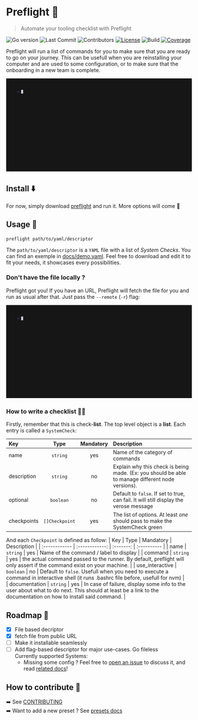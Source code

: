 # Preflight 🛫

> Automate your tooling checklist with Preflight

![Go version](https://img.shields.io/github/go-mod/go-version/delni/preflight?style=flat&color=00ADD8)
![Last Commit](https://img.shields.io/github/last-commit/delni/preflight?style=flat)
![Contributors](https://img.shields.io/github/contributors/delni/preflight?style=flat)
[![License](https://img.shields.io/github/license/delni/preflight?style=flat)](./LICENSE)
![Build](https://github.com/Delni/preflight/actions/workflows/ci.yml/badge.svg)
[![Coverage](https://delni.github.io/preflight/coverage-badge.svg)](https://delni.github.io/preflight/index.html)

Preflight will run a list of commands for you to make sure that you are ready to go on your journey. This can be usefull when you are reinstalling your computer and are used to some configuration, or to make sure that the onboarding in a new team is complete.  

![demo](./docs/demo.local.gif)

## Install ⬇️

For now, simply download [preflight](https://github.com/Delni/preflight/releases/latest) and run it. More options will come 💪

## Usage 🚀

```
preflight path/to/yaml/descriptor
```

The `path/to/yaml/descriptor` is a `YAML` file with a list of *System Checks*. You can find an exemple in [docs/demo.yaml](./docs/demo.yaml). Feel free to download and edit it to fit your needs, it showcases every possibilities.

### Don't have the file locally ?

Preflight got you! If you have an URL, Preflight will fetch the file for you and run as usual after that. Just pass the `--remote` (`-r`) flag:

![demo.remote](./docs/demo.remote.gif)

### How to write a checklist 👨‍✈

Firstly, remember that this is check-**list**. The top level object is a **list**. Each entry is called a `SystemCheck`:

| Key         |      Type      | Mandatory | Description |
| :---------- | :------------: | :-------: | :---------- |
| name        |    `string`    |    yes    |  Name of the category of commands | 
| description |    `string`    |    no     |  Explain why this check is being made. (Ex: you should be able to manage different node versions). |
| optional    |   `boolean`    |    no     | Default to `false`. If set to true, can fail. It will still display the verose message |  
| checkpoints     | `[]Checkpoint` |    yes    | The list of options. At least *one* should pass to make the SystemCheck green |

And each `Checkpoint` is defined as follow:
| Key           |      Type      | Mandatory | Description |
| :------------ | :------------: | :-------: | :---------- |
| name          |    `string`    |    yes    |  Name of the command / label to display | 
| command       |    `string`    |    yes    |  the actual command passed to the runner. By default, preflight will only assert if the command exist on your machine. |
| use_interactive      |   `boolean`    |    no     | Default to `false`. Usefull when you need to execute a command in interactive shell (it runs .bashrc file before, usefull for nvm) |  
| documentation |    `string`    |    yes    |  In case of failure, display some info to the user about what to do next. This should at least be a link to the documentation on how to install said command. |

## Roadmap 🚦

- [x] File based decriptor
- [x] fetch file from public URL
- [ ] Make it installable seamlessly
- [ ] Add flag-based descriptor for major use-cases. Go fileless  
    Currently supported Systems:
    - Missing some config ? Feel free to [open an issue](https://github.com/Delni/preflight/issues/new) to discuss it, and read [related docs](./presets/README.md)!

## How to contribute 📝

➡️ See [CONTRIBUTING](./CONTRIBUTING.md)  
➡️ Want to add a new preset ? See [presets docs](./presets/README.md)
